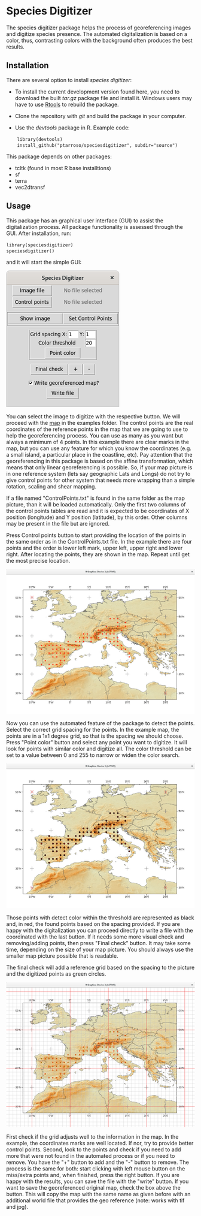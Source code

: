 # Species Digitizer

The species digitizer package helps the process of georeferencing
images and digitize species presence. The automated digitalization is
based on a color, thus, contrasting colors with the background often
produces the best results.

## Installation

There are several option to install *species digitizer*:

- To install the current development version found here, you need to
  download the built *tar.gz* package file and install it. Windows
  users may have to use [Rtools](https://cran.r-project.org/bin/windows/Rtools/)
  to rebuild the package.

- Clone the repository with *git* and build the package in your computer.

- Use the *devtools* package in R. Example code:

```
    library(devtools)
    install_github("ptarroso/speciesdigitizer", subdir="source")
```

This package depends on other packages:
- tcltk (found in most R base installtions)
- sf
- terra
- vec2dtransf

## Usage

This package has an graphical user interface (GUI) to assist the digitalization
process. All package functionality is assessed through the GUI. After
installation, run:

```
library(speciesdigitizer)
speciesdigitizer()
```

and it will start the simple GUI:

![GUI](https://raw.githubusercontent.com/ptarroso/speciesdigitizer/master/images/gui.png)

You can select the image to digitize with the respective button. We will
proceed with the [map](https://raw.githubusercontent.com/ptarroso/speciesdigitizer/master/example/example.jpg) in the examples folder.
The control points are the real coordinates of the reference points in
the map that we are going to use to help the georeferencing process. You
can use as many as you want but always a minimum of 4 points. In this
example there are clear marks in the map, but you can use any feature
for which you know the coordinates (e.g. a small island, a particular
place in the coastline, etc). Pay attention that the georeferencing in
this package is based on the affine transformation, which means that
only linear georeferencing is possible. So, if your map picture is in one
reference system (lets say geographic Lats and Longs) do not try to give
control points for other system that needs more wrapping than a simple
rotation, scaling and shear mapping.

If a file named "ControlPoints.txt" is found in the same folder as the
map picture, than it will be loaded automatically. Only the first two columns
of the control points tables are read and it is expected to be coordinates of
X position (longitude) and Y position (latitude), by this order. Other columns
may be present in the file but are ignored.

Press Control points button to start providing the location of the points
in the same order as in the ControlPoints.txt file. In the example there
are four points and the order is lower left mark, upper left, upper right
and lower right. After locating the points, they are shown in the map.
Repeat until get the most precise location.

![controlpoints](https://raw.githubusercontent.com/ptarroso/speciesdigitizer/master/images/controlpoints.png)

Now you can use the automated feature of the package to detect the points.
Select the correct grid spacing for the points. In the example map,
the points are in a 1x1 degree grid, so that is the spacing we should
choose. Press "Point color" button and select any point you want to
digitize. It will look for points with similar color and digitize all.
The color threshold can be set to a value between 0 and 255 to narrow
or widen the color search.

![digit](https://raw.githubusercontent.com/ptarroso/speciesdigitizer/master/images/digit.png)

Those points with detect color within the threshold are represented as
black and, in red, the found points based on the spacing provided.
If you are happy with the digitalization you can proceed directly to
write a file with the coordinated with the last button. If it needs some
more visual check and removing/adding points, then press "Final check"
button. It may take some time, depending on the size of your map picture.
You should always use the smaller map picture possible that is readable.

The final check will add a reference grid based on the spacing to the
picture and the digitized points as green circles.

![check](https://raw.githubusercontent.com/ptarroso/speciesdigitizer/master/images/check.png)

First check if the grid adjusts well to the information in the map. In
the example, the coordinates marks are well located. If nor, try to
provide better control points. Second, look to the points and check if
you need to add more that were not found in the automated process or
if you need to remove. You have the "+" button to add and the "-"
button to remove. The process is the same for both: start clicking
with left mouse button on the miss/extra points and, when finished,
press the right button. If you are happy with the results, you can save
the file with the "write" button. If you want to save the georeferenced
original map, check the box above the button. This will copy the map with
the same name as given before with an additional world file that provides
the geo reference (note: works with tif and jpg).
